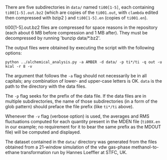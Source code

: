There are five subdirectories in `data/` named `ti00[1-5]`, each containing `ti00[1-5].out.bz2` (which are copies of the `ti001.out`, with `clambda` edited then compressed with bzip2 )
and `ti00[1-5].en` (copies of `ti001.en`).

ti00[1-5].out.bz2 files are compressed for space reasons in the
repository (each about 6 MB before compression and 1 MB after).  They
must be decompressed by running 'bunzip data/*.bz2'.

The output files were obtained by executing the script with the following options:

`python ../alchemical_analysis.py -a AMBER -d data/ -p ti*/ti -q out -u kcal -r 8 -v`

The argument that follows the `-a` flag should not necessarily be in all capitals; any combination of lower- and upper-case letters is OK.
`data` is the path to the directory with the data files.

The `-p` flag seeks for the prefix of the data file. If the data files are in multiple subdirectories,
the name of those subdirectories (in a form of the glob pattern) should preface the file prefix (like `ti*/ti` above).

Whenever the `-v` flag (verbose option) is used, the averages and RMS fluctuations computed for each quantity present in the MDEN file (`ti00X.en` in our example; no requirement for it to bear the same prefix as the MDOUT file) will be computed and displayed.

The dataset contained in the `data/` directory was generated from the files obtained from a 21-window simulation of the vdw gas-phase methanol-to-ethane transformation run by Hannes Loeffler at STFC, UK.

